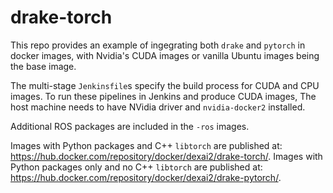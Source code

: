 # drake-torch

This repo provides an example of ingegrating both `drake` and `pytorch` in docker images, with Nvidia's CUDA images or vanilla Ubuntu images being the base image.

The multi-stage `Jenkinsfile`s specify the build process for CUDA and CPU images. To run these pipelines in Jenkins and produce CUDA images, The host machine needs to have NVidia driver and `nvidia-docker2` installed.

Additional ROS packages are included in the `-ros` images.

Images with Python packages and C++ `libtorch` are published at: https://hub.docker.com/repository/docker/dexai2/drake-torch/.
Images with Python packages only and no C++ `libtorch` are published at: https://hub.docker.com/repository/docker/dexai2/drake-pytorch/.
